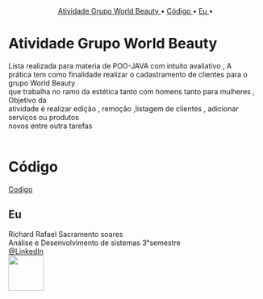 <br>
<br>
<p align="center">
  <a href ="#atvi"> Atividade Grupo World Beauty </a>  •   
  <a href ="#codigo"> Código </a>  • 
  <a href ="#eu"> Eu </a>  •  
</p>


# Atividade Grupo World Beauty

Lista realizada para materia de POO-JAVA com intuito avaliativo , A <br>
prática tem como finalidade realizar o cadastramento de clientes para o grupo World Beauty <br>
que trabalha no ramo da estética tanto com homens tanto para mulheres ,  Objetivo da <br>
atividade é realizar edição , remoção ,listagem de clientes , adicionar serviços ou produtos<br> novos entre outra tarefas  <br>
 <br id="atvi">

# Código 
[Codigo](https://github.com/Richardrafael/Atvi-wb-Richard-ADS3/tree/main/atvi-wb)
<br id="codigo">

## Eu
  
Richard Rafael Sacramento soares <br>
Análise e Desenvolvimento de sistemas 3°semestre <br> 
[@LinkedIn](https://www.linkedin.com/mwlite/in/richard-soares-002195221) <br>
<img src = "./Intregração_Homem_Maquina/readme/imge/richard.png" width="70"> 
                              

<br>



